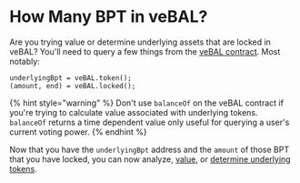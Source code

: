 # How Many BPT in veBAL?

Are you trying value or determine underlying assets that are locked in veBAL? You'll need to query a few things from the [veBAL contract](https://etherscan.io/address/0xc128a9954e6c874ea3d62ce62b468ba073093f25#readContract). Most notably:

```
underlyingBpt = veBAL.token();
(amount, end) = veBAL.locked();
```

{% hint style="warning" %}
Don't use `balanceOf` on the veBAL contract if you're trying to calculate value associated with underlying tokens. `balanceOf` returns a time dependent value only useful for querying a user's current voting power.
{% endhint %}

Now that you have the `underlyingBpt` address and the `amount` of those BPT that you have locked, you can now analyze, [value](../valuing-balancer-lp-tokens/), or [determine underlying tokens](underlying.md).
